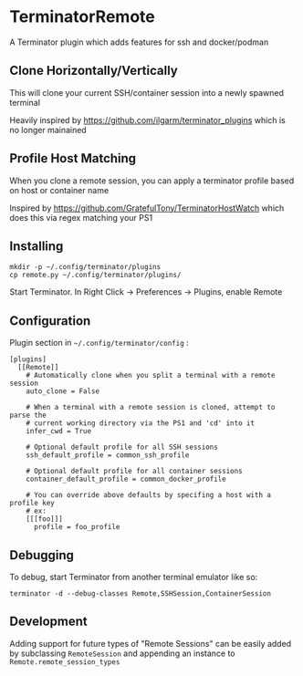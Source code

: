 # TerminatorRemote

A Terminator plugin which adds features for ssh and docker/podman

## Clone Horizontally/Vertically

This will clone your current SSH/container session into a newly spawned terminal

Heavily inspired by https://github.com/ilgarm/terminator_plugins which is
no longer mainained

## Profile Host Matching

When you clone a remote session, you can apply a terminator profile based on host or container name

Inspired by https://github.com/GratefulTony/TerminatorHostWatch which does this via regex matching your PS1

## Installing
```shell
mkdir -p ~/.config/terminator/plugins
cp remote.py ~/.config/terminator/plugins/
```

Start Terminator. In Right Click -> Preferences -> Plugins, enable Remote

## Configuration

Plugin section in `~/.config/terminator/config` :
```
[plugins]
  [[Remote]]
    # Automatically clone when you split a terminal with a remote session
    auto_clone = False

    # When a terminal with a remote session is cloned, attempt to parse the
    # current working directory via the PS1 and 'cd' into it
    infer_cwd = True

    # Optional default profile for all SSH sessions
    ssh_default_profile = common_ssh_profile

    # Optional default profile for all container sessions
    container_default_profile = common_docker_profile

    # You can override above defaults by specifing a host with a profile key
    # ex:
    [[[foo]]]
      profile = foo_profile
```

## Debugging

To debug, start Terminator from another terminal emulator like so:

```shell
terminator -d --debug-classes Remote,SSHSession,ContainerSession
```

## Development

Adding support for future types of "Remote Sessions" can be easily added by
subclassing `RemoteSession` and appending an instance to `Remote.remote_session_types`
